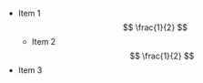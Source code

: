 - Item 1
        $$
        \frac{1}{2}
        $$
    - Item 2
        $$
        \frac{1}{2}
        $$
- Item 3